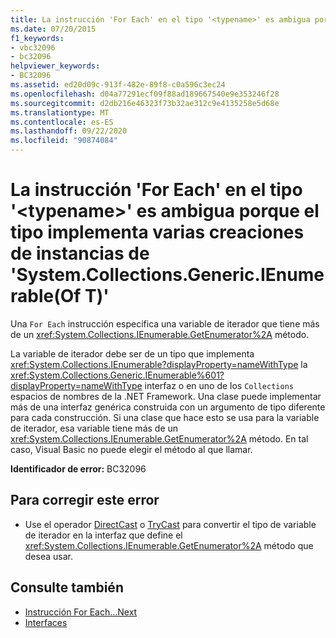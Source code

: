 ```yaml
---
title: La instrucción 'For Each' en el tipo '<typename>' es ambigua porque el tipo implementa varias creaciones de instancias de 'System.Collections.Generic.IEnumerable(Of T)'
ms.date: 07/20/2015
f1_keywords:
- vbc32096
- bc32096
helpviewer_keywords:
- BC32096
ms.assetid: ed20d09c-913f-482e-89f8-c0a596c3ec24
ms.openlocfilehash: d04a77291ecf09f88ad189667540e9e353246f28
ms.sourcegitcommit: d2db216e46323f73b32ae312c9e4135258e5d68e
ms.translationtype: MT
ms.contentlocale: es-ES
ms.lasthandoff: 09/22/2020
ms.locfileid: "90874084"
---
```

# <a name="for-each-on-type-typename-is-ambiguous-because-the-type-implements-multiple-instantiations-of-systemcollectionsgenericienumerableof-t"></a>La instrucción 'For Each' en el tipo '\<typename>' es ambigua porque el tipo implementa varias creaciones de instancias de 'System.Collections.Generic.IEnumerable(Of T)'

Una `For Each` instrucción especifica una variable de iterador que tiene más de un <xref:System.Collections.IEnumerable.GetEnumerator%2A> método.  
  
 La variable de iterador debe ser de un tipo que implementa <xref:System.Collections.IEnumerable?displayProperty=nameWithType> la <xref:System.Collections.Generic.IEnumerable%601?displayProperty=nameWithType> interfaz o en uno de los `Collections` espacios de nombres de la .NET Framework. Una clase puede implementar más de una interfaz genérica construida con un argumento de tipo diferente para cada construcción. Si una clase que hace esto se usa para la variable de iterador, esa variable tiene más de un <xref:System.Collections.IEnumerable.GetEnumerator%2A> método. En tal caso, Visual Basic no puede elegir el método al que llamar.  
  
 **Identificador de error:** BC32096  
  
## <a name="to-correct-this-error"></a>Para corregir este error  
  
- Use el operador [DirectCast](../operators/directcast-operator.md) o [TryCast](../operators/trycast-operator.md) para convertir el tipo de variable de iterador en la interfaz que define el <xref:System.Collections.IEnumerable.GetEnumerator%2A> método que desea usar.  
  
## <a name="see-also"></a>Consulte también

- [Instrucción For Each...Next](../statements/for-each-next-statement.md)
- [Interfaces](../../programming-guide/language-features/interfaces/index.md)
